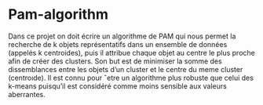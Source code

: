 # Pam-algorithm
Dans ce projet on doit  écrire un algorithme de PAM qui nous permet la
recherche de k objets représentatifs dans un ensemble de données (appelés k
centroides), puis il attribue chaque objet au centre le plus proche afin de créer
des clusters. Son but est de minimiser la somme des dissemblances entre les
objets d’un cluster et le centre du meme cluster (centroıde). Il est connu pour
ˆetre un algorithme plus robuste que celui des k-means puisqu’il est considéré
comme moins sensible aux valeurs aberrantes.
